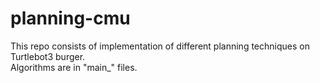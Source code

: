 # planning-cmu
This repo consists of implementation of different planning techniques on Turtlebot3 burger.  
Algorithms are in "main_" files.
